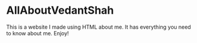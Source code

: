 # AllAboutVedantShah
This is a website I made using HTML about me. It has everything you need to know about me. Enjoy!
